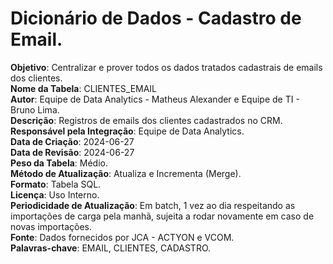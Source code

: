 # Dicionário de Dados - Cadastro de Email.

**Objetivo**: Centralizar e prover todos os dados tratados cadastrais de emails dos clientes.  
**Nome da Tabela**: CLIENTES_EMAIL  
**Autor**: Equipe de Data Analytics - Matheus Alexander e Equipe de TI - Bruno Lima.  
**Descrição**: Registros de emails dos clientes cadastrados no CRM.  
**Responsável pela Integração**: Equipe de Data Analytics.  
**Data de Criação**: 2024-06-27  
**Data de Revisão**: 2024-06-27  
**Peso da Tabela**: Médio.  
**Método de Atualização**: Atualiza e Incrementa (Merge).  
**Formato**: Tabela SQL.  
**Licença**: Uso Interno.  
**Periodicidade de Atualização**: Em batch, 1 vez ao dia respeitando as importações de carga pela manhã, sujeita a rodar novamente em caso de novas importações.  
**Fonte**: Dados fornecidos por JCA - ACTYON e VCOM.  
**Palavras-chave**: EMAIL, CLIENTES, CADASTRO.  
